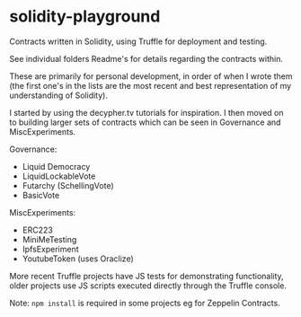 # solidity-playground

Contracts written in Solidity, using Truffle for deployment and testing. 

See individual folders Readme's for details regarding the contracts within.

These are primarily for personal development, in order of when I wrote them (the first one's in the lists are the most recent and best representation of my understanding of Solidity). 

I started by using the decypher.tv tutorials for inspiration. I then moved on to building larger sets of contracts which can be seen in Governance and MiscExperiments.

Governance:
- Liquid Democracy
- LiquidLockableVote
- Futarchy (SchellingVote)
- BasicVote

MiscExperiments:
- ERC223
- MiniMeTesting
- IpfsExperiment 
- YoutubeToken (uses Oraclize)

More recent Truffle projects have JS tests for demonstrating functionality, older projects use JS scripts executed directly through the Truffle console.

Note: <code>npm install</code> is required in some projects eg for Zeppelin Contracts.